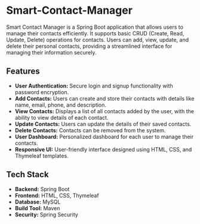 # Smart-Contact-Manager

Smart Contact Manager is a Spring Boot application that allows users to manage their contacts efficiently. It supports basic CRUD (Create, Read, Update, Delete) operations for contacts. Users can add, view, update, and delete their personal contacts, providing a streamlined interface for managing their information securely.

## Features

- **User Authentication:** Secure login and signup functionality with password encryption.
- **Add Contacts:** Users can create and store their contacts with details like name, email, phone, and description.
- **View Contacts:** Displays a list of all contacts added by the user, with the ability to view details of each contact.
- **Update Contacts:** Users can update the details of their saved contacts.
- **Delete Contacts:** Contacts can be removed from the system.
- **User Dashboard:** Personalized dashboard for each user to manage their contacts.
- **Responsive UI:** User-friendly interface designed using HTML, CSS, and Thymeleaf templates.

## Tech Stack

- **Backend:** Spring Boot
- **Frontend:** HTML, CSS, Thymeleaf
- **Database:** MySQL
- **Build Tool:** Maven
- **Security:** Spring Security
